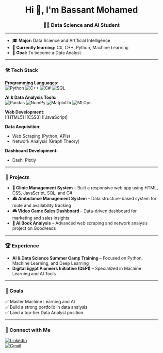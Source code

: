 <h1 align="center">Hi 👋, I'm Bassant Mohamed</h1>
<h3 align="center">👩‍💻 Data Science and AI Student </h3>

---

- 🎓 **Major:** Data Science and Artificial Intelligence  
- 🌱 **Currently learning:** C#, C++, Python, Machine Learning  
- 🚀 **Goal:** To become a Data Analyst  

---

### 🛠️ Tech Stack
**Programming Languages:**  
![Python](https://img.shields.io/badge/Python-3776AB?style=for-the-badge&logo=python&logoColor=white)
![C++](https://img.shields.io/badge/C++-00599C?style=for-the-badge&logo=cplusplus&logoColor=white)
![C#](https://img.shields.io/badge/C%23-239120?style=for-the-badge&logo=csharp&logoColor=white)
![SQL](https://img.shields.io/badge/SQL-CC2927?style=for-the-badge&logo=Microsoft-SQL-Server&logoColor=white)

**AI & Data Analysis Tools:**  
![Pandas](https://img.shields.io/badge/Pandas-150458?style=for-the-badge&logo=pandas&logoColor=white)
![NumPy](https://img.shields.io/badge/NumPy-013243?style=for-the-badge&logo=numpy&logoColor=white)
![Matplotlib](https://img.shields.io/badge/Matplotlib-3776AB?style=for-the-badge&logo=matplotlib&logoColor=white)
![MLOps](https://img.shields.io/badge/MLOps-FF6F00?style=for-the-badge&logo=mlops&logoColor=white)

**Web Development:**  
![HTML5]
![CSS3]
![JavaScript]

**Data Acquisition:**  
- Web Scraping (Python, APIs)  
- Network Analysis (Graph Theory)  

**Dashboard Development:**  
- Dash, Plotly  

---


### 🌟 Projects
- **🏥 Clinic Management System** – Built a responsive web app using HTML, CSS, JavaScript, SQL, and C#  
- **🚑 Ambulance Management System** – Data structure-based system for route and availability tracking  
- **🎮 Video Game Sales Dashboard** – Data-driven dashboard for marketing and sales insights  
- **📖 AI Book Analysis** – Advanced web scraping and network analysis project on Goodreads  

---

### 🏆 Experience
- **AI & Data Science Summer Camp Training** – Focused on Python, Machine Learning, and Deep Learning  
- **Digital Egypt Pioneers Initiative (DEPI)** – Specialized in Machine Learning and AI Tools  

---

### 🎯 Goals
✅ Master Machine Learning and AI  
✅ Build a strong portfolio in data analysis  
✅ Land a top-tier Data Analyst position  

---

### 🔗 Connect with Me
[![LinkedIn](https://img.shields.io/badge/LinkedIn-0077B5?style=for-the-badge&logo=linkedin&logoColor=white)](https://linkedin.com/in/bassant-mohamed-3108a8320)  
[![Gmail](https://img.shields.io/badge/Gmail-D14836?style=for-the-badge&logo=gmail&logoColor=white)](mailto:s-bassant.elsayed@zewailcity.edu.eg)  
